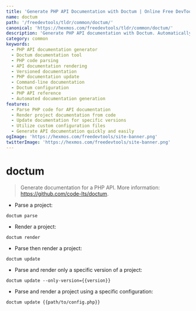 ```yaml
---
title: 'Generate PHP API Documentation with Doctum | Online Free DevTools by Hexmos'
name: doctum
path: '/freedevtools/tldr/common/doctum/'
canonical: 'https://hexmos.com/freedevtools/tldr/common/doctum/'
description: 'Generate PHP API documentation with Doctum. Automatically parse code, render beautiful documentation, and update versions efficiently. Free online tool, no registration required.'
category: common
keywords:
  - PHP API documentation generator
  - Doctum documentation tool
  - PHP code parsing
  - API documentation rendering
  - Versioned documentation
  - PHP documentation update
  - Command-line documentation
  - Doctum configuration
  - PHP API reference
  - Automated documentation generation
features:
  - Parse PHP code for API documentation
  - Render project documentation from code
  - Update documentation for specific versions
  - Utilize custom configuration files
  - Generate API documentation quickly and easily
ogImage: 'https://hexmos.com/freedevtools/site-banner.png'
twitterImage: 'https://hexmos.com/freedevtools/site-banner.png'
---
```


# doctum

> Generate documentation for a PHP API.
> More information: <https://github.com/code-lts/doctum>.

- Parse a project:

`doctum parse`

- Render a project:

`doctum render`

- Parse then render a project:

`doctum update`

- Parse and render only a specific version of a project:

`doctum update --only-version={{version}}`

- Parse and render a project using a specific configuration:

`doctum update {{path/to/config.php}}`
